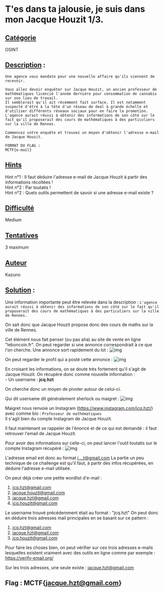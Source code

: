 # **T'es dans ta jalousie, je suis dans mon Jacque Houzit 1/3**.
## <u>**Catégorie**</u>

OSINT

## <u>**Description**</u> :

```
Une agence vous mandate pour une nouvelle affaire qu'ils viennent de recevoir.

Vous allez devoir enquêter sur Jacque Houzit, un ancien professeur de mathématiques licencié l'année dernière pour consommation de cannabis sur son lieu de travail.
Il semblerait qu'il ait récemment fait surface. Il est notamment suspecté d'être à la tête d'un réseau de deal à grande échelle et d'utiliser différents réseaux sociaux pour en faire la promotion. 
L'agence aurait réussi à obtenir des informations de son côté sur le fait qu'il proposerait des cours de mathématiques à des particuliers sur la ville de Rennes.

Commencez votre enquête et trouvez un moyen d'obtenir l'adresse e-mail de Jacque Houzit.

FORMAT DU FLAG : 
MCTF{e-mail}
```
## <u>Hints</u> 

Hint n°1 : Il faut déduire l'adresse e-mail de Jacque Houzit à partir des informations récoltées !  
Hint n°2 : Par toutatis !  
Hint n°2 : Quels outils permettent de savoir si une adresse e-mail existe ?  

## <u>Difficulté</u>

Medium
    
## <u>Tentatives</u> 

3 maximum

## <u>Auteur</u> 

Kazuno

## <u>Solution</u> :

Une information importante peut être relevée dans la description :
``L'agence aurait réussi à obtenir des informations de son côté sur le fait qu'il proposerait des cours de mathématiques à des particuliers sur la ville de Rennes.``

On sait donc que Jacque Houzit propose donc des cours de maths sur la ville de Rennes. 

Cet élément nous fait penser (ou pas aha) au site de vente en ligne "leboncoin.fr".
On peut regarder si une annonce correspondrait à ce que l'on cherche.
Une annonce sort rapidement du lot :
![img](img/math.png)

On peut regarder le profil qui a posté cette annonce :
![img](img/lbc.png)

En croisant les informations, on se doute très fortement qu'il s'agit de Jacque Houzit.
On récupère donc comme nouvelle information :  
	- Un username : **jcq.hzt**

On cherche donc un moyen de pivoter autour de celui-ci.

Qui dit username dit généralement sherlock ou maigret :
![img](img/maigret.png)

Maigret nous renvoie un Instagram (https://www.instagram.com/jcq.hzt/) avec comme bio : 
``
Professeur de mathématiques
``  
Il s'agit bien du compte Instagram de Jacque Houzit.

Il faut maintenant se rappeler de l'énoncé et de ce qui est demandé : il faut retrouver l'email de Jacque Houzit.

Pour avoir des informations sur celle-ci, on peut lancer l'outil toutatis sur le compte Instagram récupéré :
![img](img/toutatis.png)  

L'adresse email est donc au format j....t@gmail.com
La partie un peu technique de ce challenge est qu'il faut, à partir des infos récupérées, en déduire l'adresse e-mail utilisée.

On peut déjà créer une petite wordlist d'e-mail :
1. jcq.hzt@gmail.com
2. jacque.houzit@gmail.com
3. jacque.hzt@gmail.com
4. jcq.houzit@gmail.com

Le username trouvé précédemment était au format : "jcq.hzt"
On peut donc en déduire trois adresses mail principales en se basant sur ce pattern :
1. jcq.hzt@gmail.com
2. jacque.hzt@gmail.com
3. jcq.houzit@gmail.com

Pour faire les choses bien, on peut vérifier sur ces trois adresses e-mails lesquelles existent vraiment avec des outils en ligne comme par exemple : https://verify-email.org/

Sur les trois adresses, une seule existe :  jacque.hzt@gmail.com


## **Flag : MCTF{jacque.hzt@gmail.com}**
